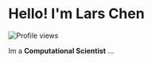 # Hello! I'm Lars Chen

![Profile views](https://komarev.com/ghpvc/?username=lars-chen&label=Profile%20views&color=60598F&style=flat)

<div class="github-introduction">

Im a **Computational Scientist** ...

</div>
